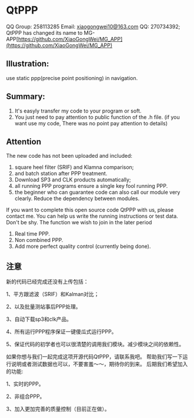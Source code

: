 # QtPPP
QQ Group: 258113285
Email: xiaogongwei10@163.com
QQ: 270734392;
QtPPP has changed its name to MG-APP[https://github.com/XiaoGongWei/MG_APP](https://github.com/XiaoGongWei/MG_APP)


## Illustration:
use static ppp(precise point positioning) in navigation.

## Summary:
1. It's easyly transfer my code to your program or soft.
2. You just need to pay attention to public function of the .h file.
(if you want use my code, There was no point pay attention to details)

## Attention
The new code has not been uploaded and included:
1. square heel filter (SRIF) and Klamna comparison;
2. and batch station after PPP treatment.
3. Download SP3 and CLK products automatically;
4. all running PPP programs ensure a single key fool running PPP.
5. the beginner who can guarantee code can also call our module very clearly. Reduce the dependency between modules.

If you want to complete this open source code QtPPP with us, please contact me.
You can help us write the running instructions or test data. Don't be shy.
The function we wish to join in the later period
1. Real time PPP.
2. Non combined PPP.
3. Add more perfect quality control (currently being done).

## 注意
新的代码已经完成还没有上传包括：

1、平方跟滤波（SRIF）和Kalman对比；

2、以及批量测站事后PPP处理。

3、自动下载sp3和clk产品。

4、所有运行PPP程序保证一键傻瓜式运行PPP。

5、保证代码的初学者也可以很清楚的调用我们模块。减少模块之间的依赖性。

 
如果你想与我们一起完成这项开源代码QtPPP，请联系我吧。
帮助我们写一下运行说明或者测试数据也可以，不要害羞～～，期待你的到来。
后期我们希望加入的功能:

1、实时的PPP。

2、非组合PPP。

3、加入更加完善的质量控制（目前正在做）。
  
  

